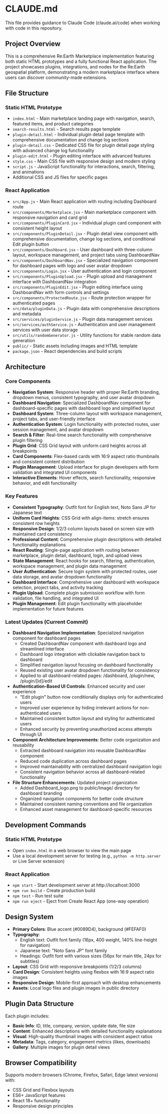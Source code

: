 # CLAUDE.md

This file provides guidance to Claude Code (claude.ai/code) when working with code in this repository.

## Project Overview

This is a comprehensive Re:Earth Marketplace implementation featuring both static HTML prototypes and a fully functional React application. The project showcases plugins, integrations, and nodes for the Re:Earth geospatial platform, demonstrating a modern marketplace interface where users can discover community-made extensions.

## File Structure

### Static HTML Prototype
- `index.html` - Main marketplace landing page with navigation, search, featured items, and product categories
- `search-results.html` - Search results page template
- `plugin-detail.html` - Individual plugin detail page template with comprehensive documentation and change log sections
- `plugin-detail.css` - Dedicated CSS file for plugin detail page styling with advanced change log functionality
- `plugin-edit.html` - Plugin editing interface with advanced features
- `style.css` - Main CSS file with responsive design and modern styling
- `script.js` - JavaScript functionality for interactions, search, filtering, and animations
- Additional CSS and JS files for specific pages

### React Application
- `src/App.js` - Main React application with routing including Dashboard route
- `src/components/Marketplace.jsx` - Main marketplace component with responsive navigation and card grid
- `src/components/PluginCard.jsx` - Individual plugin card component with consistent height layout
- `src/components/PluginDetail.jsx` - Plugin detail view component with comprehensive documentation, change log sections, and conditional Edit plugin button
- `src/components/Dashboard.jsx` - User dashboard with three-column layout, workspace management, and project tabs using DashboardNav
- `src/components/DashboardNav.jsx` - Specialized navigation component for dashboard pages with logo and user avatar dropdown
- `src/components/Login.jsx` - User authentication and login component
- `src/components/PluginUpload.jsx` - Plugin upload and management interface with DashboardNav integration
- `src/components/PluginEdit.jsx` - Plugin editing interface using DashboardNav with form controls and settings
- `src/components/ProtectedRoute.jsx` - Route protection wrapper for authenticated pages
- `src/data/pluginData.js` - Plugin data with comprehensive descriptions and metadata
- `src/services/pluginService.js` - Plugin data management services
- `src/services/authService.js` - Authentication and user management services with user data storage
- `src/utils/randomGenerator.js` - Utility functions for stable random data generation
- `public/` - Static assets including images and HTML template
- `package.json` - React dependencies and build scripts

## Architecture

### Core Components
- **Navigation System**: Responsive header with proper Re:Earth branding, dropdown menus, consistent typography, and user avatar dropdown
- **Dashboard Navigation**: Specialized DashboardNav component for dashboard-specific pages with dashboard logo and simplified layout
- **Dashboard System**: Three-column layout with workspace management, project tabs, and user-friendly interface
- **Authentication System**: Login functionality with protected routes, user session management, and avatar dropdown
- **Search & Filter**: Real-time search functionality with comprehensive plugin filtering
- **Plugin Grid**: CSS Grid layout with uniform card heights across all breakpoints
- **Card Components**: Flex-based cards with 16:9 aspect ratio thumbnails and consistent content distribution
- **Plugin Management**: Upload interface for plugin developers with form validation and integrated UI components
- **Interactive Elements**: Hover effects, search functionality, responsive behavior, and edit functionality

### Key Features
- **Consistent Typography**: Outfit font for English text, Noto Sans JP for Japanese text
- **Uniform Card Heights**: CSS Grid with align-items: stretch ensures consistent row heights
- **Responsive Design**: 1/2/3 column layouts based on screen size with maintained card consistency
- **Professional Content**: Comprehensive plugin descriptions with detailed functionality explanations
- **React Routing**: Single-page application with routing between marketplace, plugin detail, dashboard, login, and upload views
- **State Management**: React hooks for search, filtering, authentication, workspace management, and plugin data management
- **User Authentication**: Secure login system with protected routes, user data storage, and avatar dropdown functionality
- **Dashboard Interface**: Comprehensive user dashboard with workspace selection, project tabs, and activity tracking
- **Plugin Upload**: Complete plugin submission workflow with form validation, file handling, and integrated UI
- **Plugin Management**: Edit plugin functionality with placeholder implementation for future features

### Latest Updates (Current Commit)
- **Dashboard Navigation Implementation**: Specialized navigation component for dashboard pages
  - Created DashboardNav component with dashboard logo and streamlined interface
  - Dashboard logo integration with clickable navigation back to dashboard
  - Simplified navigation layout focusing on dashboard functionality
  - Reused existing user avatar dropdown functionality for consistency
  - Applied to all dashboard-related pages: /dashboard, /plugin/new, /plugin/[id]/edit
- **Authentication-Based UI Controls**: Enhanced security and user experience
  - "Edit plugin" button now conditionally displays only for authenticated users
  - Improved user experience by hiding irrelevant actions for non-authenticated users
  - Maintained consistent button layout and styling for authenticated users
  - Enhanced security by preventing unauthorized access attempts through UI
- **Component Architecture Improvements**: Better code organization and reusability
  - Extracted dashboard navigation into reusable DashboardNav component
  - Reduced code duplication across dashboard pages
  - Improved maintainability with centralized dashboard navigation logic
  - Consistent navigation behavior across all dashboard-related functionality
- **File Structure Enhancements**: Updated project organization
  - Added Dashboard_logo.png to public/Image/ directory for dashboard branding
  - Organized navigation components for better code structure
  - Maintained consistent naming conventions and file organization
  - Enhanced asset management for dashboard-specific resources

## Development Commands

### Static HTML Prototype
- Open `index.html` in a web browser to view the main page
- Use a local development server for testing (e.g., `python -m http.server` or Live Server extension)

### React Application
- `npm start` - Start development server at http://localhost:3000
- `npm run build` - Create production build
- `npm test` - Run test suite
- `npm run eject` - Eject from Create React App (one-way operation)

## Design System

- **Primary Colors**: Blue accent (#0089D4), background (#FEFAF0)
- **Typography**: 
  - English text: Outfit font family (16px, 400 weight, 140% line-height for navigation)
  - Japanese text: "Noto Sans JP" font family
  - Headings: Outfit font with various sizes (56px for main title, 24px for subtitles)
- **Layout**: CSS Grid with responsive breakpoints (1/2/3 columns)
- **Card Design**: Consistent heights using flexbox with 16:9 aspect ratio images
- **Responsive Design**: Mobile-first approach with desktop enhancements
- **Assets**: Local logo files and plugin images in public directory

## Plugin Data Structure

Each plugin includes:
- **Basic Info**: ID, title, company, version, update date, file size
- **Content**: Enhanced descriptions with detailed functionality explanations
- **Visual**: High-quality thumbnail images with consistent aspect ratios
- **Metadata**: Tags, category, engagement metrics (likes, downloads)
- **Gallery**: Multiple images for plugin detail views

## Browser Compatibility

Supports modern browsers (Chrome, Firefox, Safari, Edge latest versions) with:
- CSS Grid and Flexbox layouts
- ES6+ JavaScript features
- React 18+ functionality
- Responsive design principles